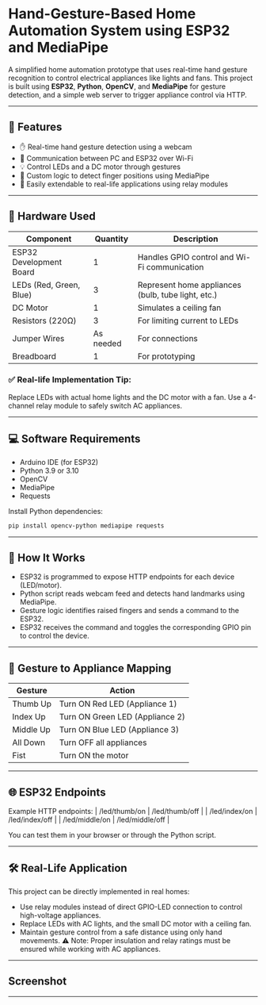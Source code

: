 # Hand-Gesture-Based Home Automation System using ESP32 and MediaPipe

A simplified home automation prototype that uses real-time hand gesture recognition to control electrical appliances like lights and fans. This project is built using **ESP32**, **Python**, **OpenCV**, and **MediaPipe** for gesture detection, and a simple web server to trigger appliance control via HTTP.

---

## 🚀 Features

- ✋ Real-time hand gesture detection using a webcam
- 📡 Communication between PC and ESP32 over Wi-Fi
- 💡 Control LEDs and a DC motor through gestures
- 🧠 Custom logic to detect finger positions using MediaPipe
- 🔁 Easily extendable to real-life applications using relay modules

---

## 🔧 Hardware Used

| Component            | Quantity | Description                                           |
|----------------------|----------|-------------------------------------------------------|
| ESP32 Development Board | 1        | Handles GPIO control and Wi-Fi communication          |
| LEDs (Red, Green, Blue) | 3        | Represent home appliances (bulb, tube light, etc.)    |
| DC Motor              | 1        | Simulates a ceiling fan                               |
| Resistors (220Ω)      | 3        | For limiting current to LEDs                          |
| Jumper Wires          | As needed | For connections                                       |
| Breadboard            | 1        | For prototyping                                       |


### ✅ Real-life Implementation Tip: 
Replace LEDs with actual home lights and the DC motor with a fan. Use a 4-channel relay module to safely switch AC appliances.

---

## 💻 Software Requirements

- Arduino IDE (for ESP32)
- Python 3.9 or 3.10
- OpenCV
- MediaPipe
- Requests

Install Python dependencies:

```bash
pip install opencv-python mediapipe requests
```

---

## 🧠 How It Works

- ESP32 is programmed to expose HTTP endpoints for each device (LED/motor).
- Python script reads webcam feed and detects hand landmarks using MediaPipe.
- Gesture logic identifies raised fingers and sends a command to the ESP32.
- ESP32 receives the command and toggles the corresponding GPIO pin to control the device.

---

## 🎯 Gesture to Appliance Mapping
| Gesture   | Action                          |
| --------- | ------------------------------- |
| Thumb Up  | Turn ON Red LED (Appliance 1)   |
| Index Up  | Turn ON Green LED (Appliance 2) |
| Middle Up | Turn ON Blue LED (Appliance 3)  |
| All Down  | Turn OFF all appliances         |
| Fist      | Turn ON the motor               |

---

## 🌐 ESP32 Endpoints
Example HTTP endpoints:
| /led/thumb/on | /led/thumb/off |
| /led/index/on | /led/index/off |
| /led/middle/on | /led/middle/off |

You can test them in your browser or through the Python script.

---

## 🛠 Real-Life Application
This project can be directly implemented in real homes:
- Use relay modules instead of direct GPIO-LED connection to control high-voltage appliances.
- Replace LEDs with AC lights, and the small DC motor with a ceiling fan.
- Maintain gesture control from a safe distance using only hand movements.
⚠️ Note: Proper insulation and relay ratings must be ensured while working with AC appliances.

---

## Screenshot


---


